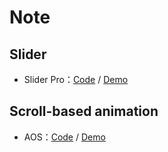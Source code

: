 # Note
## Slider
* Slider Pro：[Code](https://github.com/bqworks/slider-pro) / [Demo](http://bqworks.com/slider-pro/)

## Scroll-based animation
* AOS：[Code](https://github.com/michalsnik/aos) / [Demo](http://michalsnik.github.io/aos/)

